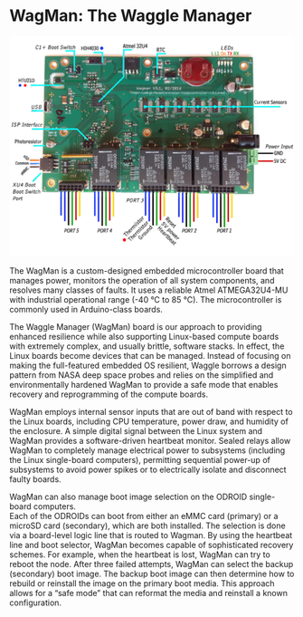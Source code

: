 <!--
waggle_topic=wagman/introduction
-->

# WagMan: The Waggle Manager

<img src="./v3/resources/WagmanAnnotated.jpg" width="800">

The WagMan is a custom-designed embedded microcontroller board that
manages power, monitors the operation of all system components, and
resolves many classes of faults. It uses a reliable Atmel ATMEGA32U4-MU
with industrial operational range (-40 °C to 85 °C). The microcontroller
is commonly used in Arduino-class boards.

The Waggle Manager (WagMan) board is our approach to providing enhanced
resilience while also supporting Linux-based compute boards with extremely complex,
and usually brittle, software stacks. In effect, the Linux boards become devices
that can be managed.  Instead of focusing on making the full-featured embedded
OS resilient, Waggle borrows a design pattern from NASA deep space probes and relies
on the simplified and environmentally hardened WagMan to provide a safe mode that
enables recovery and reprogramming of the compute boards.

WagMan employs internal sensor inputs that are out of band with respect to the
Linux boards, including CPU temperature, power draw, and humidity of the enclosure.
A simple digital signal between the Linux system and WagMan provides a software-driven
heartbeat monitor. Sealed relays allow WagMan to completely manage electrical power
to subsystems (including the Linux single-board computers), permitting sequential
power-up of subsystems to avoid power spikes or to electrically isolate and
disconnect faulty boards.

WagMan can also manage boot image selection on the ODROID single-board computers.  
Each of the ODROIDs can boot from either an eMMC card (primary) or a microSD card
(secondary), which are both installed. The selection is done via a board-level
logic line that is routed to Wagman.  By using the heartbeat line and boot selector,
WagMan becomes capable of sophisticated recovery schemes. For example, when the
heartbeat is lost, WagMan can try to reboot the node.  After three failed attempts,
WagMan can select the backup (secondary) boot image. The backup boot image can then
determine how to rebuild or reinstall the image on the primary boot media. This
approach allows for a “safe mode” that can reformat the media and reinstall a known
configuration.
